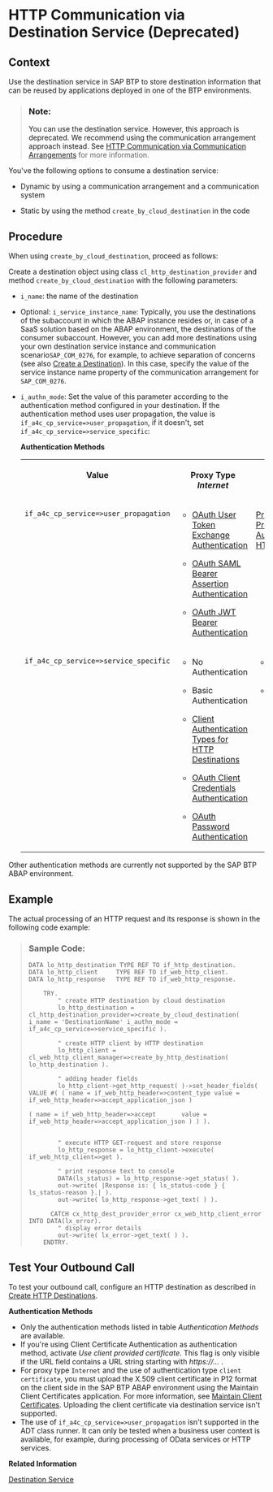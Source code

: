 <!-- loio43a5ebed034547ad8aa85250f85098a2 -->

# HTTP Communication via Destination Service \(Deprecated\)



<a name="loio43a5ebed034547ad8aa85250f85098a2__section_nl2_2zx_qsb"/>

## Context

Use the destination service in SAP BTP to store destination information that can be reused by applications deployed in one of the BTP environments.

> ### Note:  
> You can use the destination service. However, this approach is deprecated. We recommend using the communication arrangement approach instead. See [HTTP Communication via Communication Arrangements](http-communication-via-communication-arrangements-3047582.md) for more information.

You've the following options to consume a destination service:

-   Dynamic by using a communication arrangement and a communication system

-   Static by using the method `create_by_cloud_destination` in the code



<a name="loio43a5ebed034547ad8aa85250f85098a2__section_uy2_nzx_qsb"/>

## Procedure

When using `create_by_cloud_destination`, proceed as follows:

Create a destination object using class `cl_http_destination_provider` and method `create_by_cloud_destination` with the following parameters:

-   `i_name`: the name of the destination

-   Optional: `i_service_instance_name`: Typically, you use the destinations of the subaccount in which the ABAP instance resides or, in case of a SaaS solution based on the ABAP environment, the destinations of the consumer subaccount. However, you can add more destinations using your own destination service instance and communication scenario`SAP_COM_0276`, for example, to achieve separation of concerns \(see also [Create a Destination](create-a-destination-3fa7934.md)\). In this case, specify the value of the service instance name property of the communication arrangement for `SAP_COM_0276`.
-   `i_authn_mode`: Set the value of this parameter according to the authentication method configured in your destination. If the authentication method uses user propagation, the value is `if_a4c_cp_service=>user_propagation`, if it doesn't, set `if_a4c_cp_service=>service_specific`:

    **Authentication Methods**


    <table>
    <tr>
    <th valign="top">

    Value
    
    </th>
    <th valign="top">

    Proxy Type *Internet*
    
    </th>
    <th valign="top">

    Proxy Type *OnPremise*
    
    </th>
    </tr>
    <tr>
    <td valign="top">
    
    `if_a4c_cp_service=>user_propagation`
    
    </td>
    <td valign="top">
    
    -   [OAuth User Token Exchange Authentication](https://help.sap.com/docs/connectivity/sap-btp-connectivity-cf/oauth-user-token-exchange-authentication?version=Cloud)

    -   [OAuth SAML Bearer Assertion Authentication](https://help.sap.com/docs/connectivity/sap-btp-connectivity-cf/oauth-saml-bearer-assertion-authentication?version=Cloud)

    -   [OAuth JWT Bearer Authentication](https://help.sap.com/docs/connectivity/sap-btp-connectivity-cf/oauth-jwt-bearer-authentication?version=Cloud)



    
    </td>
    <td valign="top">
    
    [Principal Propagation SSO Authentication for HTTP](https://help.sap.com/docs/connectivity/sap-btp-connectivity-cf/principal-propagation-sso-authentication-for-http?version=Cloud)
    
    </td>
    </tr>
    <tr>
    <td valign="top">
    
    `if_a4c_cp_service=>service_specific`
    
    </td>
    <td valign="top">
    
    -   No Authentication

    -   Basic Authentication

    -   [Client Authentication Types for HTTP Destinations](https://help.sap.com/docs/connectivity/sap-btp-connectivity-cf/client-authentication-types-for-http-destinations?version=Cloud)

    -   [OAuth Client Credentials Authentication](https://help.sap.com/docs/connectivity/sap-btp-connectivity-cf/oauth-client-credentials-authentication?version=Cloud)

    -   [OAuth Password Authentication](https://help.sap.com/docs/connectivity/sap-btp-connectivity-cf/oauth-password-authentication?version=Cloud)



    
    </td>
    <td valign="top">
    
    -   No Authentication

    -   Basic Authentication



    
    </td>
    </tr>
    </table>
    

Other authentication methods are currently not supported by the SAP BTP ABAP environment.



## Example

The actual processing of an HTTP request and its response is shown in the following code example:

> ### Sample Code:  
> ```abap
> DATA lo_http_destination TYPE REF TO if_http_destination.
> DATA lo_http_client     TYPE REF TO if_web_http_client.
> DATA lo_http_response   TYPE REF TO if_web_http_response.
>  
>     TRY.
>         " create HTTP destination by cloud destination
>         lo_http_destination = cl_http_destination_provider=>create_by_cloud_destination( i_name = 'DestinationName' i_authn_mode = if_a4c_cp_service=>service_specific ).
>  
>         " create HTTP client by HTTP destination
>         lo_http_client = cl_web_http_client_manager=>create_by_http_destination( lo_http_destination ).
>  
>         " adding header fields
>         lo_http_client->get_http_request( )->set_header_fields( VALUE #( ( name = if_web_http_header=>content_type value = if_web_http_header=>accept_application_json )
>                                                                          ( name = if_web_http_header=>accept       value = if_web_http_header=>accept_application_json ) ) ).
>                                                                           
>  
>         " execute HTTP GET-request and store response
>         lo_http_response = lo_http_client->execute( if_web_http_client=>get ).
>  
>         " print response text to console
>         DATA(ls_status) = lo_http_response->get_status( ).
>         out->write( |Response is: { ls_status-code } { ls_status-reason }.| ).
>         out->write( lo_http_response->get_text( ) ).
>  
>       CATCH cx_http_dest_provider_error cx_web_http_client_error INTO DATA(lx_error).
>         " display error details
>         out->write( lx_error->get_text( ) ).
>     ENDTRY.
> ```



<a name="loio43a5ebed034547ad8aa85250f85098a2__section_lwx_ycy_qsb"/>

## Test Your Outbound Call

To test your outbound call, configure an HTTP destination as described in [Create HTTP Destinations](https://help.sap.com/docs/connectivity/sap-btp-connectivity-cf/create-http-destinations?version=Cloud).

**Authentication Methods**

-   Only the authentication methods listed in table *Authentication Methods* are available.
-   If you're using Client Certificate Authentication as authentication method, activate *Use client provided certificate*. This flag is only visible if the URL field contains a URL string starting with *https://...* .
-   For proxy type `Internet` and the use of authentication type `client certificate`, you must upload the X.509 client certificate in P12 format on the client side in the SAP BTP ABAP environment using the Maintain Client Certificates application. For more information, see [Maintain Client Certificates](../50-administration-and-ops/maintain-client-certificates-7f6a8fb.md). Uploading the client certificate via destination service isn't supported.
-   The use of `if_a4c_cp_service=>user_propagation` isn't supported in the ADT class runner. It can only be tested when a business user context is available, for example, during processing of OData services or HTTP services.

**Related Information**  


[Destination Service](communication-management-5b8ff39.md#loioeeb0ec2318fb4dda87830a09ac7a02fa "Using the SAP destination service, you can retrieve and store technical information about the target resource (destination) that you want to connect with your application to a remote service or a system.")

